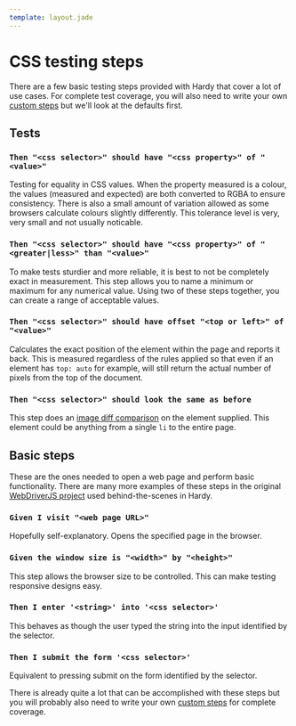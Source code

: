 ```yaml
---
template: layout.jade
---
```


# CSS testing steps

There are a few basic testing steps provided with Hardy that cover a lot of use cases. For complete test coverage, you will also need to write your own [custom steps](custom-steps.html) but we'll look at the defaults first.

## Tests

### `Then "<css selector>" should have "<css property>" of "<value>"`

Testing for equality in CSS values. When the property measured is a colour, the values (measured and expected) are both converted to RGBA to ensure consistency. There is also a small amount of variation allowed as some browsers calculate colours slightly differently. This tolerance level is very, very small and not usually noticable.

### `Then "<css selector>" should have "<css property>" of "<greater|less>" than "<value>"`

To make tests sturdier and more reliable, it is best to not be completely exact in measurement. This step allows you to name a minimum or maximum for any numerical value. Using two of these steps together, you can create a range of acceptable values.

### `Then "<css selector>" should have offset "<top or left>" of "<value>"`

Calculates the exact position of the element within the page and reports it back. This is measured regardless of the rules applied so that even if an element has `top: auto` for example, will still return the actual number of pixels from the top of the document.

### `Then "<css selector>" should look the same as before`

This step does an [image diff comparison](http://csste.st/techniques/image-diff.html) on the element supplied. This element could be anything from a single `li` to the entire page.

## Basic steps

These are the ones needed to open a web page and perform basic functionality. There are many more examples of these steps in the original [WebDriverJS project](https://github.com/Camme/webdriverjs) used behind-the-scenes in Hardy.

### `Given I visit "<web page URL>"`

Hopefully self-explanatory. Opens the specified page in the browser.

### `Given the window size is "<width>" by "<height>"`

This step allows the browser size to be controlled. This can make testing responsive designs easy.

### `Then I enter '<string>' into '<css selector>'`

This behaves as though the user typed the string into the input identified by the selector.

### `Then I submit the form '<css selector>'`

Equivalent to pressing submit on the form identified by the selector.

There is already quite a lot that can be accomplished with these steps but you will probably also need to write your own [custom steps](custom-steps.html) for complete coverage.